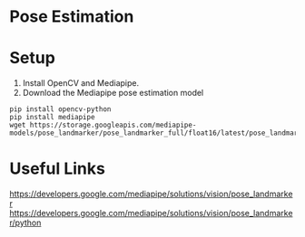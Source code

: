 # Pose Estimation

# Setup
1. Install OpenCV and Mediapipe.
2. Download the Mediapipe pose estimation model

```
pip install opencv-python
pip install mediapipe
wget https://storage.googleapis.com/mediapipe-models/pose_landmarker/pose_landmarker_full/float16/latest/pose_landmarker_full.task
```

# Useful Links
https://developers.google.com/mediapipe/solutions/vision/pose_landmarker
https://developers.google.com/mediapipe/solutions/vision/pose_landmarker/python